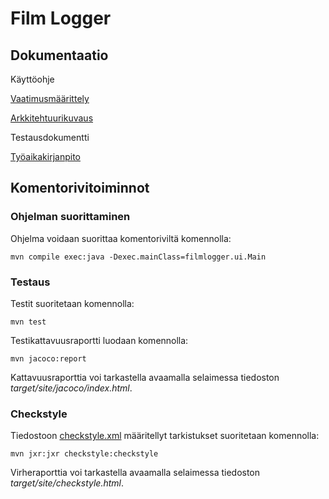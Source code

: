 # Film Logger



## Dokumentaatio

Käyttöohje

[Vaatimusmäärittely](https://github.com/emmalait/FilmLogger/blob/master/dokumentaatio/vaatimusmaarittely.md)

[Arkkitehtuurikuvaus](https://github.com/emmalait/FilmLogger/blob/master/dokumentaatio/arkkitehtuuri.md)

Testausdokumentti

[Työaikakirjanpito](https://github.com/emmalait/FilmLogger/blob/master/dokumentaatio/tyoaikakirjanpito.md)

## Komentorivitoiminnot

### Ohjelman suorittaminen

Ohjelma voidaan suorittaa komentoriviltä komennolla:

```
mvn compile exec:java -Dexec.mainClass=filmlogger.ui.Main
```


### Testaus

Testit suoritetaan komennolla:

```
mvn test
```

Testikattavuusraportti luodaan komennolla:

```
mvn jacoco:report
```

Kattavuusraporttia voi tarkastella avaamalla selaimessa tiedoston *target/site/jacoco/index.html*.

### Checkstyle
Tiedostoon [checkstyle.xml](https://github.com/emmalait/FilmLogger/blob/master/checkstyle.xml) määritellyt tarkistukset suoritetaan komennolla:

```
mvn jxr:jxr checkstyle:checkstyle
```

Virheraporttia voi tarkastella avaamalla selaimessa tiedoston *target/site/checkstyle.html*.
